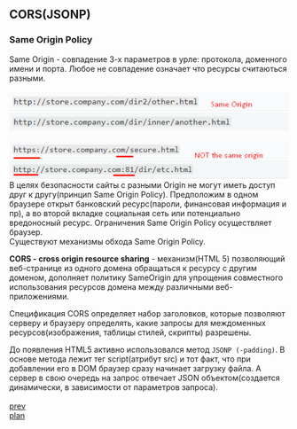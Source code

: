 <h2>CORS(JSONP)</h2>

<h3>Same Origin Policy</h3>

<div>
Same Origin - совпадение 3-х параметров в урле: протокола, доменного имени и порта.
Любое не совпадение означает что ресурсы считаються разными.
</div>

<br/>
<div>
<img src="media/004-1.png">
</div>

<br/>
<div>
<img src="media/004-2.png">
</div>

<div>
В целях безопасности сайты с разными Origin не могут иметь доступ друг к другу(принцип Same Origin Policy).
Предположим в одном браузере открыт банковский ресурс(пароли, финансовая информация и пр), а во второй
вкладке социальная сеть или потенциально вредоносный ресурс. Ограничения Same Origin Policy осуществляет
браузер.
</div>

<div>
Существуют механизмы обхода Same Origin Policy.

<strong>CORS - cross origin resource sharing</strong> - механизм(HTML 5) позволяющий
веб-странице из одного домена обращаться к ресурсу с другим доменом, дополняет политику SameOrigin для упрощения совместного
использования ресурсов домена между различными веб-приложениями.

Спецификация CORS определяет набор заголовков, которые позволяют серверу и браузеру определять,
какие запросы для междоменных ресурсов(изображения, таблицы стилей, скрипты) разрешены.
</div>

<div>
До появления HTML5 активно использовался метод <code>JSONP (-padding)</code>.
В основе метода лежит тег script(атрибут src) и тот факт, что при добавлении его в DOM браузер сразу начинает загрузку файла.
А сервер в свою очередь на запрос отвечает JSON объектом(создается динамически, в зависимости от параметров запроса).
</div>
<br/>
<a href="04.md">prev</a>
<br/>
<a href="00.md">plan</a>
